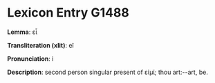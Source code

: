 # Lexicon Entry G1488

**Lemma**: εἶ

**Transliteration (xlit)**: eî

**Pronunciation**: i

**Description**:
second person singular present of εἰμί; thou art:--art, be.
